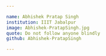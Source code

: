 ```yaml
---

name: Abhishek Pratap Singh
institution: IIIT Jabalpur
image: Abhishek-PratapSingh.jpg
quote: Do not follow anyone blindly
github: Abhishek-PratapSingh

---
```

